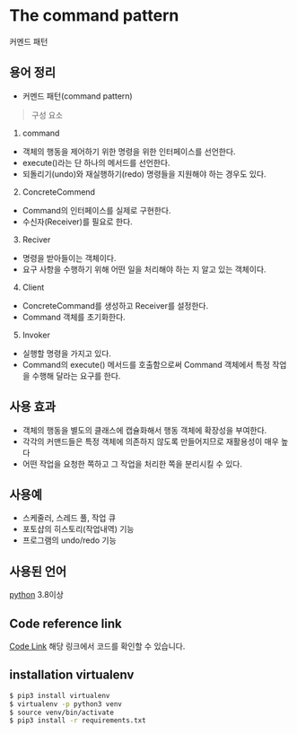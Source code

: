 # The command pattern
커멘드 패턴

## 용어 정리
* 커멘드 패턴(command pattern)
> 구성 요소
1. command
 * 객체의 행동을 제어하기 위한 명령을 위한 인터페이스를 선언한다.
 * execute()라는 단 하나의 메서드를 선언한다.
 * 되돌리기(undo)와 재실행하기(redo) 명령들을 지원해야 하는 경우도 있다.

2. ConcreteCommend
 * Command의 인터페이스를 실제로 구현한다.
 * 수신자(Receiver)를 필요로 한다.

3. Reciver
 * 명령을 받아들이는 객체이다.
 * 요구 사항을 수행하기 위해 어떤 일을 처리해야 하는 지 알고 있는 객체이다.

4. Client
 * ConcreteCommand를 생성하고 Receiver를 설정한다.
 * Command 객체를 초기화한다.

5. Invoker
 * 실행할 명령을 가지고 있다.
 * Command의 execute() 메서드를 호출함으로써 Command 객체에서 특정 작업을 수행해 달라는 요구를 한다.



## 사용 효과
* 객체의 행동을 별도의 클래스에 캡슐화해서 행동 객체에 확장성을 부여한다.
* 각각의 커맨드들은 특정 객체에 의존하지 않도록 만들어지므로 재활용성이 매우 높다
* 어떤 작업을 요청한 쪽하고 그 작업을 처리한 쪽을 분리시킬 수 있다.

## 사용예
* 스케줄러, 스레드 풀, 작업 큐
* 포토샵의 히스토리(작업내역) 기능
* 프로그램의 undo/redo 기능


## 사용된 언어
[python] 3.8이상 
 
## Code reference link
[Code Link] 해당 링크에서 코드를 확인할 수 있습니다.

## installation virtualenv
```sh
$ pip3 install virtualenv
$ virtualenv -p python3 venv
$ source venv/bin/activate
$ pip3 install -r requirements.txt
```


[//]: # (These are reference links used in the body of this note and get stripped out when the markdown processor does its job. There is no need to format nicely because it shouldn't be seen. Thanks SO - http://stackoverflow.com/questions/4823468/store-comments-in-markdown-syntax)

   [fount logo]: <https://fount.co/wp-content/uploads/2017/07/fount-ci@2x.png>
   [python]: <https://www.python.org/>
   [Django]: <https://www.djangoproject.com/>
   [Django Rest Framework]: <http://www.django-rest-framework.org/>
   [Django Rest Swagger]: <https://django-rest-swagger.readthedocs.io>
   [Code Link]: <https://www.youtube.com/watch?v=WQ8bNdxREHU&t=800s>
